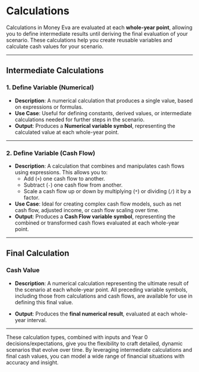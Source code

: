# Calculations

Calculations in Money Eva are evaluated at each **whole-year point**, allowing you to define intermediate results until deriving the final evaluation of your scenario. These calculations help you create reusable variables and calculate cash values for your scenario.

---

## Intermediate Calculations

### 1. **Define Variable (Numerical)**
- **Description**: A numerical calculation that produces a single value, based on expressions or formulas.
- **Use Case**: Useful for defining constants, derived values, or intermediate calculations needed for further steps in the scenario.
- **Output**: Produces a **Numerical variable symbol**, representing the calculated value at each whole-year point.

---

### 2. **Define Variable (Cash Flow)**
- **Description**: A calculation that combines and manipulates cash flows using expressions. This allows you to:
    - Add (`+`) one cash flow to another.
    - Subtract (`-`) one cash flow from another.
    - Scale a cash flow up or down by multiplying (`*`) or dividing (`/`) it by a factor.
- **Use Case**: Ideal for creating complex cash flow models, such as net cash flow, adjusted income, or cash flow scaling over time.
- **Output**: Produces a **Cash Flow variable symbol**, representing the combined or transformed cash flows evaluated at each whole-year point.

---

## Final Calculation

### **Cash Value**
- **Description**: A numerical calculation representing the ultimate result of the scenario at each whole-year point. All preceding variable symbols, including those from calculations and cash flows, are available for use in defining this final value.

- **Output**: Produces the **final numerical result**, evaluated at each whole-year interval.

---

These calculation types, combined with inputs and Year 0 decisions/expectations, give you the flexibility to craft detailed, dynamic scenarios that evolve over time. By leveraging intermediate calculations and final cash values, you can model a wide range of financial situations with accuracy and insight.

